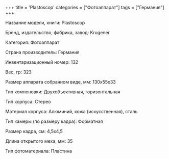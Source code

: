 +++
title = 'Plastoscop'
categories = ["Фотоаппарат"]
tags = ["Германия"]
+++

Название модели, книги: Plastoscop

Бренд, издательство, фабрика, завод: Krugener

Категория: Фотоаппарат

Страна производитель: Германия

Инвентаризационный номер: 132

Вес, гр: 323

Размер аппарата  собранном виде, мм: 130x55x33

Тип компоновки: Двухобъективная, горизонтальная

Тип корпуса: Стерео

Материал корпуса: Алюминий, кожа (искусственная), сталь

Тип камеры (по размеру кадра): Форматная

Размер кадра, см: 4,5х4,5

Длина открытого меха, мм: 35

Тип фотоматериала: Пластина

